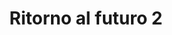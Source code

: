 ---
layout: post
title: Ritorno al futuro 2
director: Robert Zemeckis
year: 1989
cover: https://images.mubicdn.net/images/film/27950/cache-19199-1546477212/image-w1280.jpg
---